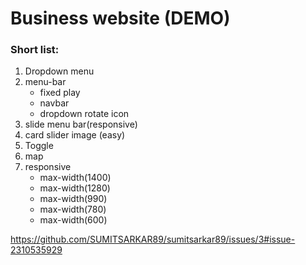 # Business website (DEMO)

### Short list:
1. Dropdown menu
2. menu-bar
    - fixed play
    - navbar
    - dropdown rotate icon 
3. slide menu bar(responsive)
4. card slider image (easy)
5. Toggle 
6. map
7. responsive 
    - max-width(1400)
    - max-width(1280)
    - max-width(990)
    - max-width(780)
    - max-width(600)


https://github.com/SUMITSARKAR89/sumitsarkar89/issues/3#issue-2310535929 
